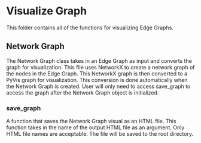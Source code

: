 # Visualize Graph
This folder contains all of the functions for visualizing Edge Graphs. 

## Network Graph
The Network Graph class takes in an Edge Graph as input and converts the graph for visualization.
This file uses NetworkX to create a network graph of the nodes in the Edge Graph.  This NetworkX
graph is then converted to a PyVis graph for visualization. This conversion is done automatically when the
Network Graph is created.  User will only need to access save_graph to access the graph after the Network 
Graph object is initialized.

### save_graph
A function that saves the Network Graph visual as an HTML  file.  This function takes in the name 
of the output HTML file as an argument. Only HTML file names are acceptable.  The file will be saved 
to the root directory. 